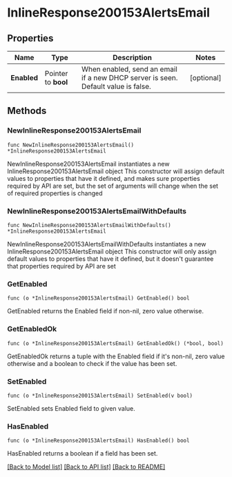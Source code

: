 # InlineResponse200153AlertsEmail

## Properties

Name | Type | Description | Notes
------------ | ------------- | ------------- | -------------
**Enabled** | Pointer to **bool** | When enabled, send an email if a new DHCP server is seen. Default value is false. | [optional] 

## Methods

### NewInlineResponse200153AlertsEmail

`func NewInlineResponse200153AlertsEmail() *InlineResponse200153AlertsEmail`

NewInlineResponse200153AlertsEmail instantiates a new InlineResponse200153AlertsEmail object
This constructor will assign default values to properties that have it defined,
and makes sure properties required by API are set, but the set of arguments
will change when the set of required properties is changed

### NewInlineResponse200153AlertsEmailWithDefaults

`func NewInlineResponse200153AlertsEmailWithDefaults() *InlineResponse200153AlertsEmail`

NewInlineResponse200153AlertsEmailWithDefaults instantiates a new InlineResponse200153AlertsEmail object
This constructor will only assign default values to properties that have it defined,
but it doesn't guarantee that properties required by API are set

### GetEnabled

`func (o *InlineResponse200153AlertsEmail) GetEnabled() bool`

GetEnabled returns the Enabled field if non-nil, zero value otherwise.

### GetEnabledOk

`func (o *InlineResponse200153AlertsEmail) GetEnabledOk() (*bool, bool)`

GetEnabledOk returns a tuple with the Enabled field if it's non-nil, zero value otherwise
and a boolean to check if the value has been set.

### SetEnabled

`func (o *InlineResponse200153AlertsEmail) SetEnabled(v bool)`

SetEnabled sets Enabled field to given value.

### HasEnabled

`func (o *InlineResponse200153AlertsEmail) HasEnabled() bool`

HasEnabled returns a boolean if a field has been set.


[[Back to Model list]](../README.md#documentation-for-models) [[Back to API list]](../README.md#documentation-for-api-endpoints) [[Back to README]](../README.md)


